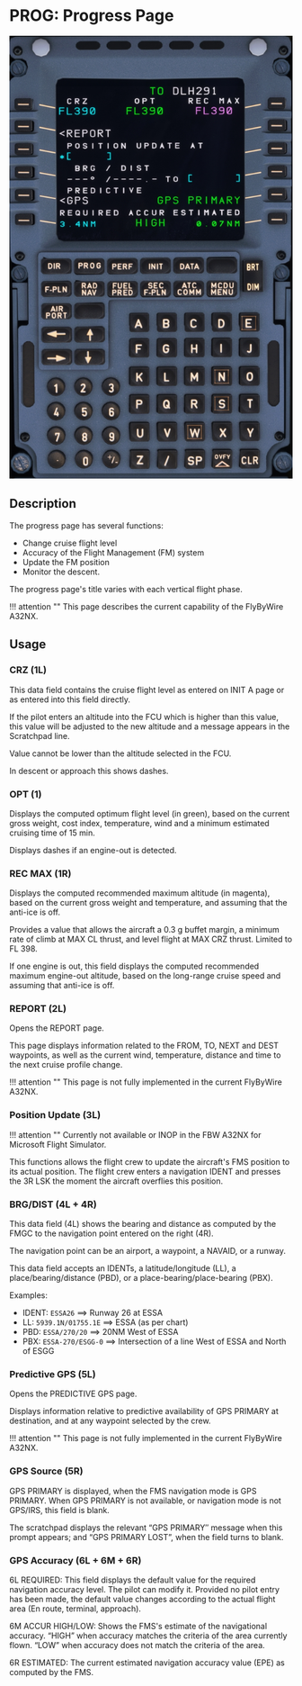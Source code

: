# PROG: Progress Page

![mcdu-030.jpg](../../assets/a32nx-briefing/mcdu/mcdu-030.jpg)


## Description

The progress page has several functions:

- Change cruise flight level
- Accuracy of the Flight Management (FM) system
- Update the FM position
- Monitor the descent.

The progress page's title varies with each vertical flight phase.

!!! attention ""
    This page describes the current capability of the FlyByWire A32NX.

## Usage

### CRZ (1L)

This data field contains the cruise flight level as entered on INIT A page or as entered into this field directly.

If the pilot enters an altitude into the FCU which is higher than this value, this value will be adjusted to the new altitude and a message appears in the Scratchpad line.

Value cannot be lower than the altitude selected in the FCU.

In descent or approach this shows dashes.

### OPT (1)

Displays the computed optimum flight level (in green),  based on the current gross weight, cost index, temperature, wind and a minimum estimated cruising time of 15 min.

Displays dashes if an engine-out is detected.

### REC MAX (1R)

Displays the computed recommended maximum altitude (in magenta), based on the current gross weight and temperature, and assuming that the anti-ice is off.

Provides a value that allows the aircraft a 0.3 g buffet margin, a minimum rate of climb at MAX CL thrust, and level flight at MAX CRZ thrust. Limited to FL 398.

If one engine is out, this field displays the computed recommended maximum engine-out altitude, based on the long-range cruise speed and assuming that anti-ice is off.

### REPORT (2L)

Opens the REPORT page.

This page displays information related to the FROM, TO, NEXT and DEST waypoints, as well as the current wind, temperature, distance and time to the next cruise profile change.

!!! attention ""
    This page is not fully implemented in the current FlyByWire A32NX.

### Position Update (3L)

!!! attention ""
    Currently not available or INOP in the FBW A32NX for Microsoft Flight Simulator.

This functions allows the flight crew to update the aircraft's FMS position to its actual position. The flight crew enters a navigation IDENT and presses the 3R LSK the moment the aircraft overflies this position.

### BRG/DIST (4L + 4R)

This data field (4L) shows the bearing and distance as computed by the FMGC to the navigation point entered on the right (4R).

The navigation point can be an airport, a waypoint, a NAVAID, or a
runway.

This data field accepts an IDENTs, a latitude/longitude (LL), a
place/bearing/distance (PBD), or a place-bearing/place-bearing (PBX).

Examples:

- IDENT: `ESSA26` ==> Runway 26 at ESSA
- LL: `5939.1N/01755.1E` ==> ESSA (as per chart)
- PBD: `ESSA/270/20` ==> 20NM West of ESSA
- PBX: `ESSA-270/ESGG-0` ==> Intersection of a line West of ESSA and North of ESGG

### Predictive GPS (5L)

Opens the PREDICTIVE GPS page.

Displays information relative to predictive availability of GPS PRIMARY at destination, and at any waypoint selected by the crew.

!!! attention ""
    This page is not fully implemented in the current FlyByWire A32NX.

### GPS Source (5R)

GPS PRIMARY is displayed, when the FMS navigation mode is GPS PRIMARY. When GPS PRIMARY is not available, or navigation mode is not GPS/IRS, this field is blank.

The scratchpad displays the relevant “GPS PRIMARY″ message when this
prompt appears; and “GPS PRIMARY LOST”, when the field turns to blank.

### GPS Accuracy (6L + 6M + 6R)

6L REQUIRED: This field displays the default value for the required navigation accuracy level. The pilot can modify it. Provided no pilot entry has been made, the default value changes according to the actual flight area (En route, terminal, approach).

6M ACCUR HIGH/LOW: Shows the FMS's estimate of the navigational accuracy. “HIGH” when accuracy matches the criteria of the area currently flown. “LOW” when accuracy does not match the criteria of the area.

6R ESTIMATED: The current estimated navigation accuracy value (EPE) as computed by the FMS.
